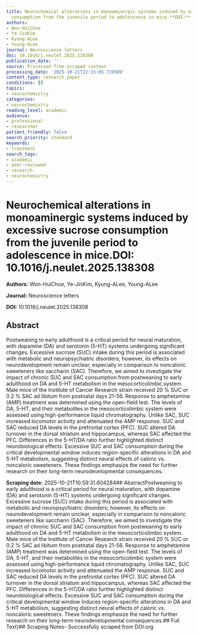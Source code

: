 ```yaml
---
title: Neurochemical alterations in monoaminergic systems induced by excessive sucrose
  consumption from the juvenile period to adolescence in mice.**DOI:** 10.1016/j.neulet.2025.138308
authors:
- Won-HuiChoe
- Ye-JinKim
- Kyung-ALee
- Young-ALee
journal: Neuroscience letters
doi: 10.1016/j.neulet.2025.138308
publication_date: ''
source: Processed from scraped content
processing_date: '2025-10-21T22:15:05.729389'
content_type: research_paper
conditions: []
topics:
- neurochemistry
categories:
- neurochemistry
reading_level: academic
audience:
- professional
- researcher
patient_friendly: false
search_priority: standard
keywords:
- treatment
search_tags:
- academic
- peer-reviewed
- research
- neurochemistry
---
```


# Neurochemical alterations in monoaminergic systems induced by excessive sucrose consumption from the juvenile period to adolescence in mice.**DOI:** 10.1016/j.neulet.2025.138308

**Authors:** Won-HuiChoe, Ye-JinKim, Kyung-ALee, Young-ALee

**Journal:** Neuroscience letters

**DOI:** 10.1016/j.neulet.2025.138308

## Abstract

Postweaning to early adulthood is a critical period for neural maturation, with dopamine (DA) and serotonin (5-HT) systems undergoing significant changes. Excessive sucrose (SUC) intake during this period is associated with metabolic and neuropsychiatric disorders; however, its effects on neurodevelopment remain unclear, especially in comparison to noncaloric sweeteners like saccharin (SAC). Therefore, we aimed to investigate the impact of chronic SUC and SAC consumption from postweaning to early adulthood on DA and 5-HT metabolism in the mesocorticolimbic system. Male mice of the Institute of Cancer Research strain received 20 % SUC or 0.2 % SAC ad libitum from postnatal days 21-56. Response to amphetamine (AMP) treatment was determined using the open-field test. The levels of DA, 5-HT, and their metabolites in the mesocorticolimbic system were assessed using high-performance liquid chromatography. Unlike SAC, SUC increased locomotor activity and attenuated the AMP response. SUC and SAC reduced DA levels in the prefrontal cortex (PFC). SUC altered DA turnover in the dorsal striatum and hippocampus, whereas SAC affected the PFC. Differences in the 5-HT/DA ratio further highlighted distinct neurobiological effects. Excessive SUC and SAC consumption during the critical developmental window induces region-specific alterations in DA and 5-HT metabolism, suggesting distinct neural effects of caloric vs. noncaloric sweeteners. These findings emphasize the need for further research on their long-term neurodevelopmental consequences.

**Scraping date:** 2025-10-21T10:59:31.604284## AbstractPostweaning to early adulthood is a critical period for neural maturation, with dopamine (DA) and serotonin (5-HT) systems undergoing significant changes. Excessive sucrose (SUC) intake during this period is associated with metabolic and neuropsychiatric disorders; however, its effects on neurodevelopment remain unclear, especially in comparison to noncaloric sweeteners like saccharin (SAC). Therefore, we aimed to investigate the impact of chronic SUC and SAC consumption from postweaning to early adulthood on DA and 5-HT metabolism in the mesocorticolimbic system. Male mice of the Institute of Cancer Research strain received 20 % SUC or 0.2 % SAC ad libitum from postnatal days 21-56. Response to amphetamine (AMP) treatment was determined using the open-field test. The levels of DA, 5-HT, and their metabolites in the mesocorticolimbic system were assessed using high-performance liquid chromatography. Unlike SAC, SUC increased locomotor activity and attenuated the AMP response. SUC and SAC reduced DA levels in the prefrontal cortex (PFC). SUC altered DA turnover in the dorsal striatum and hippocampus, whereas SAC affected the PFC. Differences in the 5-HT/DA ratio further highlighted distinct neurobiological effects. Excessive SUC and SAC consumption during the critical developmental window induces region-specific alterations in DA and 5-HT metabolism, suggesting distinct neural effects of caloric vs. noncaloric sweeteners. These findings emphasize the need for further research on their long-term neurodevelopmental consequences.## Full Text}## Scraping Notes- Successfully scraped from DOI.org